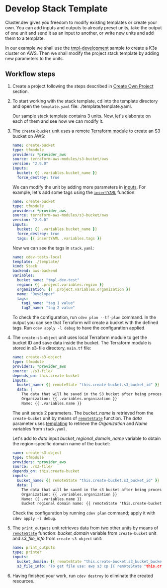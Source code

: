 # Develop Stack Template

Cluster.dev gives you freedom to modify existing templates or create your own. You can add inputs and outputs to already preset units, take the output of one unit and send it as an input to another, or write new units and add them to a template.

In our example we shall use the [tmpl-development](https://github.com/shalb/cluster.dev/tree/master/.cdev-metadata/generator) sample to create a K3s cluster on AWS. Then we shall modify the project stack template by adding new parameters to the units.
  
## Workflow steps

1. Create a project following the steps described in [Create Own Project](https://docs.cluster.dev/get-started-create-project/) section.
 
2. To start working with the stack template, cd into the template directory and open the `template.yaml` file: ./template/template.yaml.

     Our sample stack template contains 3 units. Now, let's elaborate on each of them and see how we can modify it.

3. The `create-bucket` unit uses a remote [Terraform module](https://registry.terraform.io/modules/terraform-aws-modules/s3-bucket/aws/latest) to create an S3 bucket on AWS:

    ```yaml
    name: create-bucket
    type: tfmodule
    providers: *provider_aws
    source: terraform-aws-modules/s3-bucket/aws
    version: "2.9.0"
    inputs:
      bucket: {{ .variables.bucket_name }}
      force_destroy: true
    ```

    We can modify the unit by adding more parameters in [inputs](https://registry.terraform.io/modules/terraform-aws-modules/s3-bucket/aws/latest?tab=inputs). For example, let's add some tags using the [`insertYAML`](https://docs.cluster.dev/stack-templates-functions/#insertyaml) function:

    ```yaml
    name: create-bucket
    type: tfmodule
    providers: *provider_aws
    source: terraform-aws-modules/s3-bucket/aws
    version: "2.9.0"
    inputs:
      bucket: {{ .variables.bucket_name }}
      force_destroy: true
      tags: {{ insertYAML .variables.tags }}
    ```

    Now we can see the tags in `stack.yaml`:

    ```yaml
    name: cdev-tests-local
    template: ./template/
    kind: Stack
    backend: aws-backend
    variables:
      bucket_name: "tmpl-dev-test"
      region: {{ .project.variables.region }}
      organization: {{ .project.variables.organization }}
      name: "Developer"
      tags:
        tag1_name: "tag 1 value"
        tag2_name: "tag 2 value"
    ```

    To check the configuration, run `cdev plan --tf-plan` command. In the output you can see that Terraform will create a bucket with the defined tags. Run `cdev apply -l debug` to have the configuration applied.

4. The `create-s3-object` unit uses local Terraform module to get the bucket ID and save data inside the bucket. The Terraform module is stored in s3-file directory, `main.tf` file:

    ```yaml
    name: create-s3-object
    type: tfmodule
    providers: *provider_aws
    source: ./s3-file/
    depends_on: this.create-bucket
    inputs:
      bucket_name: {{ remoteState "this.create-bucket.s3_bucket_id" }}
      data: |
        The data that will be saved in the S3 bucket after being processed by the template engine.
        Organization: {{ .variables.organization }}
        Name: {{ .variables.name }}
    ```

    The unit sends 2 parameters. The *bucket_name* is retrieved from the `create-bucket` unit by means of [`remoteState`](https://docs.cluster.dev/stack-templates-functions/#remotestate) function. The *data* parameter uses [templating](https://docs.cluster.dev/templating/) to retrieve the *Organization* and *Name* variables from `stack.yaml`. 

    Let's add to *data* input *bucket_regional_domain_name* variable to obtain the region-specific domain name of the bucket:

    ```yaml
    name: create-s3-object
    type: tfmodule
    providers: *provider_aws
    source: ./s3-file/
    depends_on: this.create-bucket
    inputs:
      bucket_name: {{ remoteState "this.create-bucket.s3_bucket_id" }}
      data: |
        The data that will be saved in the s3 bucket after being processed by the template engine.
        Organization: {{ .variables.organization }}
        Name: {{ .variables.name }}
        Bucket regional domain name: {{ remoteState "this.create-bucket.s3_bucket_bucket_regional_domain_name" }}
    ```

    Check the configuration by running `cdev plan` command; apply it with `cdev apply -l debug`.

5. The `print_outputs` unit retrieves data from two other units by means of [`remoteState`](https://docs.cluster.dev/stack-templates-functions/#remotestate) function: *bucket_domain* variable from `create-bucket` unit and *s3_file_info* from `create-s3-object` unit:

    ```yaml
    name: print_outputs
    type: printer
    inputs:
      bucket_domain: {{ remoteState "this.create-bucket.s3_bucket_bucket_domain_name" }}
      s3_file_info: "To get file use: aws s3 cp {{ remoteState "this.create-s3-object.file_s3_url" }} ./my_file && cat my_file"
    ```
 
6. Having finished your work, run `cdev destroy` to eliminate the created resources. 




